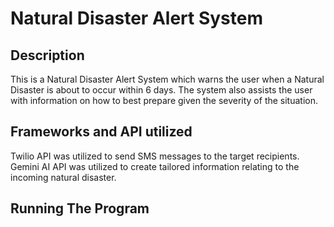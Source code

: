# Natural Disaster Alert System

## Description

This is a Natural Disaster Alert System which warns the user when a Natural Disaster is about to occur within 6 days. 
The system also assists the user with information on how to best prepare given the severity of the situation. 

## Frameworks and API utilized
Twilio API was utilized to send SMS messages to the target recipients. Gemini AI API was utilized to create tailored 
information relating to the incoming natural disaster. 





## Running The Program
